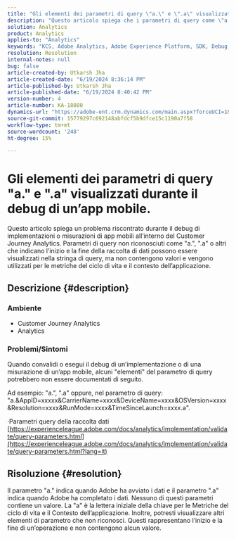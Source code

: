 ```yaml
---
title: "Gli elementi dei parametri di query \"a.\" e \".a\" visualizzati durante il debug di un'app mobile."
description: "Questo articolo spiega che i parametri di query come \"a.\", \".a\" visualizzati durante il debug delle implementazioni di app mobili in CJA fanno parte del processo di raccolta dati di Adobe."
solution: Analytics
product: Analytics
applies-to: "Analytics"
keywords: "KCS, Adobe Analytics, Adobe Experience Platform, SDK, Debug, Parametri query"
resolution: Resolution
internal-notes: null
bug: false
article-created-by: Utkarsh Jha
article-created-date: "6/19/2024 8:36:14 PM"
article-published-by: Utkarsh Jha
article-published-date: "6/19/2024 8:40:42 PM"
version-number: 4
article-number: KA-18080
dynamics-url: "https://adobe-ent.crm.dynamics.com/main.aspx?forceUCI=1&pagetype=entityrecord&etn=knowledgearticle&id=a247988f-7b2e-ef11-840a-00224809e160"
source-git-commit: 15779297c692148abfdcf5b9dfce15c1190a7f58
workflow-type: tm+mt
source-wordcount: '248'
ht-degree: 15%

---
```


# Gli elementi dei parametri di query &quot;a.&quot; e &quot;.a&quot; visualizzati durante il debug di un’app mobile.


Questo articolo spiega un problema riscontrato durante il debug di implementazioni o misurazioni di app mobili all’interno del Customer Journey Analytics. Parametri di query non riconosciuti come &quot;a.&quot;, &quot;.a&quot; o altri che indicano l’inizio e la fine della raccolta di dati possono essere visualizzati nella stringa di query, ma non contengono valori e vengono utilizzati per le metriche del ciclo di vita e il contesto dell’applicazione.

## Descrizione {#description}


### <b>Ambiente</b>

- Customer Journey Analytics
- Analytics




### <b>Problemi/Sintomi</b>

Quando convalidi o esegui il debug di un’implementazione o di una misurazione di un’app mobile, alcuni &quot;elementi&quot; del parametro di query potrebbero non essere documentati di seguito.

Ad esempio: &quot;a.&quot;, &quot;.a&quot; oppure, nel parametro di query: &quot;a.&amp;AppID=xxxxx&amp;CarrierName=xxxx&amp;DeviceName=xxxx&amp;OSVersion=xxxx&amp;Resolution=xxxx&amp;RunMode=xxxx&amp;TimeSinceLaunch=xxxx.a&quot;.

·Parametri query della raccolta dati
[https://experienceleague.adobe.com/docs/analytics/implementation/validate/query-parameters.html](https://experienceleague.adobe.com/docs/analytics/implementation/validate/query-parameters.html?lang=it)




## Risoluzione {#resolution}


Il parametro &quot;a.&quot; indica quando Adobe ha avviato i dati e il parametro &quot;.a&quot; indica quando Adobe ha completato i dati. Nessuno di questi parametri contiene un valore. La &quot;a&quot; è la lettera iniziale della chiave per le Metriche del ciclo di vita e il Contesto dell’applicazione. Inoltre, potresti visualizzare altri elementi di parametro che non riconosci. Questi rappresentano l’inizio e la fine di un’operazione e non contengono alcun valore.
